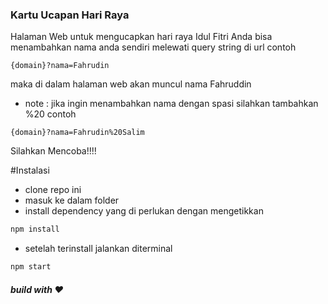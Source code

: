 ### Kartu Ucapan Hari Raya

Halaman Web untuk mengucapkan hari raya Idul Fitri
Anda bisa menambahkan nama anda sendiri melewati query string di url
contoh
```
{domain}?nama=Fahrudin
```
maka di dalam halaman web akan muncul nama Fahruddin
- note : jika ingin menambahkan nama dengan spasi silahkan tambahkan %20 contoh
```
{domain}?nama=Fahrudin%20Salim
```
Silahkan Mencoba!!!!

#Instalasi
- clone repo ini
- masuk ke dalam folder
- install dependency yang di perlukan dengan mengetikkan
```sh
npm install
```
- setelah terinstall jalankan diterminal
```sh 
npm start
```

##### build with ❤️